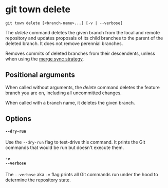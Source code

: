 # git town delete

```command-summary
git town delete [<branch-name>...] [-v | --verbose]
```

The _delete_ command deletes the given branch from the local and remote
repository and updates proposals of its child branches to the parent of the
deleted branch. It does not remove perennial branches.

Removes commits of deleted branches from their descendents, unless when using
the [merge sync strategy](../preferences/sync-feature-strategy.md#merge).

## Positional arguments

When called without arguments, the _delete_ command deletes the feature branch
you are on, including all uncommitted changes.

When called with a branch name, it deletes the given branch.

## Options

#### `--dry-run`

Use the `--dry-run` flag to test-drive this command. It prints the Git commands
that would be run but doesn't execute them.

#### `-v`<br>`--verbose`

The `--verbose` aka `-v` flag prints all Git commands run under the hood to
determine the repository state.
